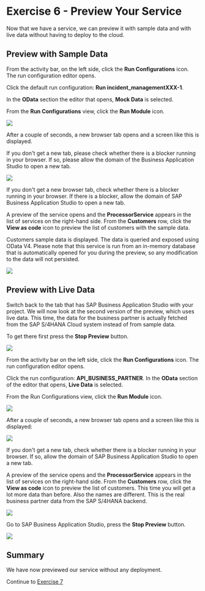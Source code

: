 # Exercise 6 - Preview Your Service

Now that we have a service, we can preview it with sample data and with live data without having to deploy to the cloud. 

## Preview with Sample Data

From the activity bar, on the left side, click the **Run Configurations** icon.
The run configuration editor opens.

Click the default run configuration: **Run incident_managementXXX-1**.

In the **OData** section the editor that opens, **Mock Data** is selected.

From the **Run Configurations** view, click the **Run Module** icon.

![](/exercises/Ex6/images/runwithmock.png)

After a couple of seconds, a new browser tab opens and a screen like this is displayed.

If you don't get a new tab, please check whether there is a blocker running in your browser. If so, please allow the domain of the Business Application Studio to open a new tab.

![](/exercises/Ex6/images/previewlaunchpad.png) 

If you don't get a new browser tab, check whether there is a blocker running in your browser. If there is a blocker, allow the domain of SAP Business Application Studio to open a new tab.

A preview of the service opens and the **ProcessorService** appears in the list of services on the right-hand side.
From the **Customers** row, click the **View as code** icon to preview the list of customers with the sample data.

Customers sample data is displayed.
The data is queried and exposed using OData V4. Please note that this service is run from an in-memory database that is automatically opened for you during the preview, so any modification to the data will not persisted.

![](/exercises/Ex6/images/customermockresults.png)  


## Preview with Live Data

Switch back to the tab that has SAP Business Application Studio with your project. We will now look at the second version of the preview, which uses live data. This time, the data for the business partner is actually fetched from the SAP S/4HANA Cloud system instead of from sample data.

To get there first press the **Stop Preview** button.

![](/exercises/Ex6/images/stoppreview.png)  

From the activity bar on the left side, click the **Run Configurations** icon.
The run configuration editor opens.

Click the run configuration: **API_BUSINESS_PARTNER**.
In the **OData** section of the editor that opens, **Live Data** is selected.

From the Run Configurations view, click the **Run Module** icon.

![](/exercises/Ex6/images/runlive.png)

After a couple of seconds, a new browser tab opens and a screen like this is displayed:

![](/exercises/Ex6/images/previewlaunchpad.png) 

If you don't get a new tab, check whether there is a blocker running in your browser. If so, allow the domain of SAP Business Application Studio to open a new tab.

A preview of the service opens and the **ProcessorService** appears in the list of services on the right-hand side.
From the **Customers** row, click the **View as code** icon to preview the list of customers.
This time you will get a lot more data than before. Also the names are different. This is the real business partner data from the SAP S/4HANA backend.

![](/exercises/Ex6/images/customerliveresults.png)  

Go to SAP Business Application Studio, press the **Stop Preview** button.

![](/exercises/Ex6/images/stoppreview.png)  



## Summary
We have now previewed our service without any deployment.

Continue to [Exercise 7](../Ex7/README.md)

